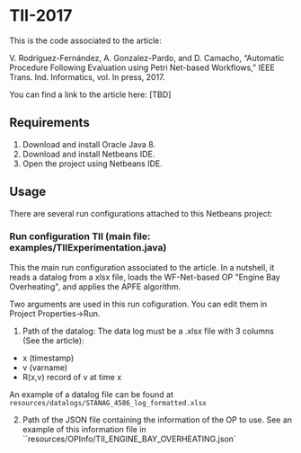 # TII-2017

This is the code associated to the article: 

V. Rodríguez-Fernández, A. Gonzalez-Pardo, and D. Camacho, “Automatic Procedure Following Evaluation using Petri Net-based Workflows,” IEEE Trans. Ind. Informatics, vol. In press, 2017.

You can find a link to the article here:
[TBD]

## Requirements

1. Download and install Oracle Java 8.
2. Download and install Netbeans IDE.
3. Open the project using Netbeans IDE.

## Usage

There are several run configurations attached to this Netbeans project:

### Run configuration TII (main file: examples/TIIExperimentation.java)

This the main run configuration associated to the article. In a nutshell, it reads a datalog from a xlsx file,
loads the WF-Net-based OP "Engine Bay Overheating", and applies the APFE algorithm.

Two arguments are used in this run cofiguration. You can edit them in Project Properties->Run.

1. Path of the datalog: The data log must be a .xlsx file with 3 columns (See the article):
* x (timestamp)
* v (varname)
* R(x,v) record of v at time x

An example of a datalog file can be found at `resources/datalogs/STANAG_4586_log_formatted.xlsx`

2. Path of the JSON file containing the information of the OP to use. See an example of this information file in
``resources/OPInfo/TII_ENGINE_BAY_OVERHEATING.json`



